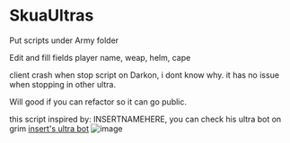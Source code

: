 # SkuaUltras
Put scripts under Army folder

Edit and fill fields player name, weap, helm, cape

client crash when stop script on Darkon, i dont know why. it has no issue when stopping in other ultra.

Will good if you can refactor so it can go public.

this script inspired by: INSERTNAMEHERE, you can check his ultra bot on grim [insert's ultra bot](https://github.com/InsertMameHere/InsertGbotHere/blob/main/ULTRAS%20-%20INSERTNAMEHERE.gbot)
![image](https://github.com/letsssgoo/SkuaUltras/assets/164711032/c10e38ed-8bcf-4f5c-84cc-05d1f83c83e3)
